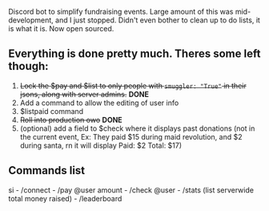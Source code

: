 Discord bot to simplify fundraising events. Large amount of this was mid-development, and I just stopped. Didn't even bother to clean up to do lists, it is what it is. Now open sourced.

## Everything is done pretty much. Theres some left though:

1. ~~Lock the $pay and $list to only people with `smuggler: "True"` in their jsons, along with server admins.~~ **DONE**
2. Add a command to allow the editing of user info
3. $listpaid command 
4. ~~Roll into production owo~~ **DONE**
5. (optional) add a field to $check where it displays past donations (not in the current event, Ex: They paid $15 during maid revolution, and $2 during santa, rn it will display Paid: $2 Total: $17)

## Commands list
si
	- /connect
	- /pay @user amount
	- /check @user
	- /stats (list serverwide total money raised)
	- /leaderboard
